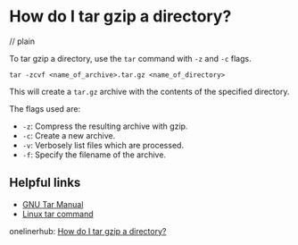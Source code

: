 # How do I tar gzip a directory?
// plain

To tar gzip a directory, use the `tar` command with `-z` and `-c` flags.
```
tar -zcvf <name_of_archive>.tar.gz <name_of_directory>
```
This will create a `tar.gz` archive with the contents of the specified directory.

The flags used are:
- `-z`: Compress the resulting archive with gzip.
- `-c`: Create a new archive.
- `-v`: Verbosely list files which are processed.
- `-f`: Specify the filename of the archive.

## Helpful links
- [GNU Tar Manual](https://www.gnu.org/software/tar/manual/html_node/tar_49.html)
- [Linux tar command](https://linuxize.com/post/how-to-create-tar-gz-files-in-linux/)

onelinerhub: [How do I tar gzip a directory?](https://onelinerhub.com/cli-tar/how-do-i-tar-gzip-a-directory)